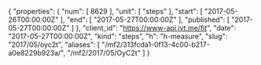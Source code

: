 {
  "properties": {
    "num": [
      8629
    ],
    "unit": [
      "steps"
    ],
    "start": [
      "2017-05-26T00:00:00Z"
    ],
    "end": [
      "2017-05-27T00:00:00Z"
    ],
    "published": [
      "2017-05-27T00:00:00Z"
    ]
  },
  "client_id": "https://www-api.jvt.me/fit",
  "date": "2017-05-27T00:00:00Z",
  "kind": "steps",
  "h": "h-measure",
  "slug": "2017/05/oyc2t",
  "aliases": [
    "/mf2/313fcda1-0f13-4c00-b217-a0e8229b923a/",
    "/mf2/2017/05/OyC2t"
  ]
}
